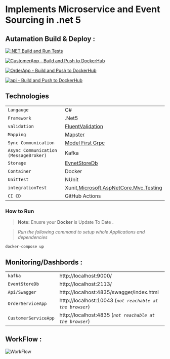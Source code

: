 # Implements Microservice and Event Sourcing in .net 5


 ## Autamation Build & Deploy :

[![.NET Build and  Run  Tests](https://github.com/Alibesharat/Customers-microservice/actions/workflows/dotnet.yml/badge.svg)](https://github.com/Alibesharat/Customers-microservice/actions/workflows/dotnet.yml)

[![CustomerApp - Build and Push to DockerHub](https://github.com/Alibesharat/Customers-microservice/actions/workflows/docker-image.customer.yml/badge.svg)](https://github.com/Alibesharat/Customers-microservice/actions/workflows/docker-image.customer.yml)

[![OrderApp - Build and Push to DockerHub](https://github.com/Alibesharat/Customers-microservice/actions/workflows/docker-image.order.yml/badge.svg)](https://github.com/Alibesharat/Customers-microservice/actions/workflows/docker-image.order.yml)

[![api - Build and Push to DockerHub](https://github.com/Alibesharat/Customers-microservice/actions/workflows/docker-image.api.yml/badge.svg)](https://github.com/Alibesharat/Customers-microservice/actions/workflows/docker-image.api.yml)



 ## Technologies


|                |                       |
|------------------------|-------------------------------|
|`Langauge` |C#                 
|`Framework`|.Net5                 
|`validation`|[FluentValidation](https://github.com/FluentValidation/FluentValidation)
|`Mapping`|[Mapster](https://github.com/MapsterMapper/Mapster)
|`Sync Communication`|[Model First Grpc ](https://github.com/protobuf-net/protobuf-net.Grpc)                    
|`Async Communication (MessageBroker)`| Kafka
|`Storage`|[EvnetStoreDb](https://hub.docker.com/r/eventstore/eventstore/)
|`Container`|Docker
|`UnitTest`|NUnit
|`integrationTest`|Xunit,[Microsoft.AspNetCore.Mvc.Testing](https://www.nuget.org/packages/Microsoft.AspNetCore.Mvc.Testing)
|`CI CD`| GitHub Actions

                   
### How to Run
> **Note:** Enusre  your **Docker**  is Update To Date .


>*Run the following command to setup whole Applications and dependencies*

    docker-compose up 




## Monitoring/Dashbords : 

|                |                       |
|------------------------|-------------------------------|
|`kafka` |   http://localhost:9000/              
|`EventStoreDb`| http://localhost:2113/                 
|`Api/Swagger`| http://localhost:4835/swagger/index.html
|`OrderServiceApp`|  http://localhost:10043 (*`not reachable at the browser`*)
|`CustomerServiceApp`| http://localhost:4835  (*`not reachable at the browser`*)     


## WorkFlow : 
![WorkFlow](https://user-images.githubusercontent.com/46053042/160236894-9480c608-29cc-428e-914a-156400415c95.jpg)

